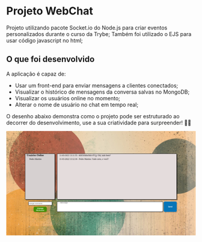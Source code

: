 

# Projeto WebChat

Projeto utilizando pacote Socket.io do Node.js para criar eventos personalizados durante o curso da Trybe;
Também foi utilizado o EJS para usar código javascript no html; 

## O que foi desenvolvido
A aplicação é capaz de:

 - Usar um front-end para enviar mensagens a clientes conectados;
 - Visualizar o histórico de mensagens da conversa salvas no MongoDB;
 - Visualizar os usuários online no momento;
 - Alterar o nome de usuário no chat em tempo real;

O desenho abaixo demonstra como o projeto pode ser estruturado ao decorrer do desenvolvimento, use a sua criatividade para surpreender! 🧑‍🎨

![image](./images/projeto_webchat.png)

